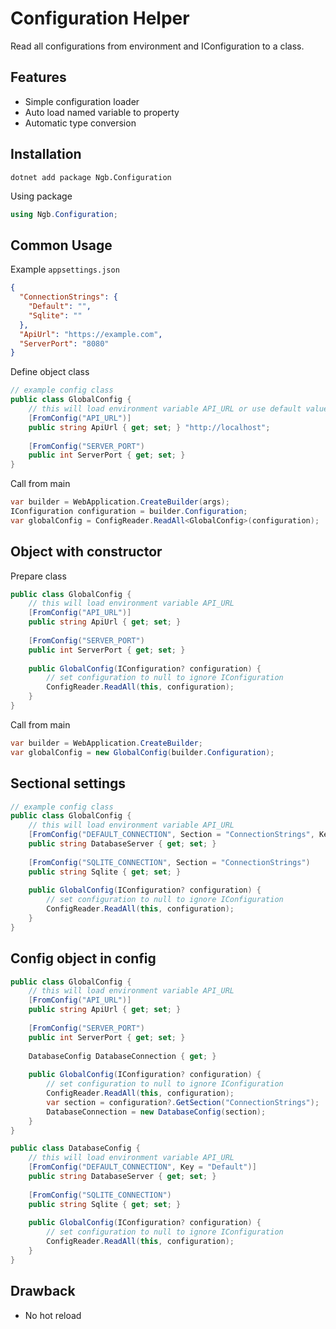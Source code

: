 # Configuration Helper
Read all configurations from environment and IConfiguration to a class.

## Features

- Simple configuration loader
- Auto load named variable to property
- Automatic type conversion

## Installation
```
dotnet add package Ngb.Configuration
```
Using package
```c#
using Ngb.Configuration;
```

## Common Usage
Example `appsettings.json`
```json
{
  "ConnectionStrings": {
    "Default": "",
    "Sqlite": ""
  },
  "ApiUrl": "https://example.com",
  "ServerPort": "8080"
}
```
Define object class
```c#
// example config class
public class GlobalConfig {
    // this will load environment variable API_URL or use default value if not exists
    [FromConfig("API_URL")]
    public string ApiUrl { get; set; } "http://localhost";
    
    [FromConfig("SERVER_PORT")
    public int ServerPort { get; set; }
}
```
Call from main
```c#
var builder = WebApplication.CreateBuilder(args);
IConfiguration configuration = builder.Configuration;
var globalConfig = ConfigReader.ReadAll<GlobalConfig>(configuration);
```
## Object with constructor
Prepare class
```c#
public class GlobalConfig {
    // this will load environment variable API_URL
    [FromConfig("API_URL")]
    public string ApiUrl { get; set; }
    
    [FromConfig("SERVER_PORT")
    public int ServerPort { get; set; }
    
    public GlobalConfig(IConfiguration? configuration) {
        // set configuration to null to ignore IConfiguration
        ConfigReader.ReadAll(this, configuration);
    }
}
```
Call from main
```c#
var builder = WebApplication.CreateBuilder;
var globalConfig = new GlobalConfig(builder.Configuration);
```

## Sectional settings
```c#
// example config class
public class GlobalConfig {
    // this will load environment variable API_URL
    [FromConfig("DEFAULT_CONNECTION", Section = "ConnectionStrings", Key = "Default")]
    public string DatabaseServer { get; set; }
    
    [FromConfig("SQLITE_CONNECTION", Section = "ConnectionStrings")
    public string Sqlite { get; set; }
    
    public GlobalConfig(IConfiguration? configuration) {
        // set configuration to null to ignore IConfiguration
        ConfigReader.ReadAll(this, configuration);
    }
}
```

## Config object in config
```c#
public class GlobalConfig {
    // this will load environment variable API_URL
    [FromConfig("API_URL")]
    public string ApiUrl { get; set; }
    
    [FromConfig("SERVER_PORT")
    public int ServerPort { get; set; }
    
    DatabaseConfig DatabaseConnection { get; }
    
    public GlobalConfig(IConfiguration? configuration) {
        // set configuration to null to ignore IConfiguration
        ConfigReader.ReadAll(this, configuration);
        var section = configuration?.GetSection("ConnectionStrings");
        DatabaseConnection = new DatabaseConfig(section);
    }
}

public class DatabaseConfig {
    // this will load environment variable API_URL
    [FromConfig("DEFAULT_CONNECTION", Key = "Default")]
    public string DatabaseServer { get; set; }
    
    [FromConfig("SQLITE_CONNECTION")
    public string Sqlite { get; set; }
    
    public GlobalConfig(IConfiguration? configuration) {
        // set configuration to null to ignore IConfiguration
        ConfigReader.ReadAll(this, configuration);
    }
}
```

## Drawback
- No hot reload
